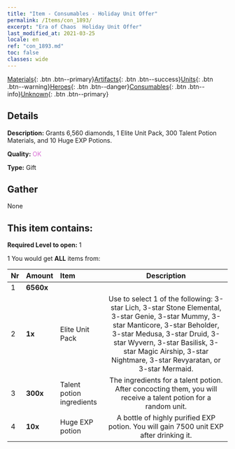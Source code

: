 ```yaml
---
title: "Item - Consumables - Holiday Unit Offer"
permalink: /Items/con_1893/
excerpt: "Era of Chaos  Holiday Unit Offer"
last_modified_at: 2021-03-25
locale: en
ref: "con_1893.md"
toc: false
classes: wide
---
```

 [Materials](/Items/){: .btn .btn--primary}[Artifacts](/Items/Artifacts/){: .btn .btn--success}[Units](/Items/Units/){: .btn .btn--warning}[Heroes](/Items/Heroes/){: .btn .btn--danger}[Consumables](/Items/Consumables/){: .btn .btn--info}[Unknown](/Items/Unknown/){: .btn .btn--primary}

## Details
 **Description:** Grants 6,560 diamonds, 1 Elite Unit Pack, 300 Talent Potion Materials, and 10 Huge EXP Potions.

 **Quality:** <span style="color: #DA70D6">OK</span>

 **Type:** Gift

## Gather

  None

## This item contains:

 **Required Level to open:** 1

 1 You would get **ALL** items  from:

  | Nr | Amount |     Item    | Description |
  |:---|:-------|:------------|:-----------:|
  | 1 |  **6560x** | <i class="fas fa-gem"/> |  | 
  | 2 |  **1x** | Elite Unit Pack | Use to select 1 of the following: 3-star Lich, 3-star Stone Elemental, 3-star Genie, 3-star Mummy, 3-star Manticore, 3-star Beholder, 3-star Medusa, 3-star Druid, 3-star Wyvern, 3-star Basilisk, 3-star Magic Airship, 3-star Nightmare, 3-star Revyaratan, or 3-star Mermaid.  | 
  | 3 |  **300x** | Talent potion ingredients | The ingredients for a talent potion. After concocting them, you will receive a talent potion for a random unit.   | 
  | 4 |  **10x** | Huge EXP potion | A bottle of highly purified EXP potion. You will gain 7500 unit EXP after drinking it.  | 

